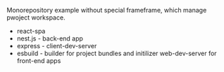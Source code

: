 Monorepository example without special frameframe, which manage pwoject workspace.

- react-spa
- nest.js - back-end app
- express - client-dev-server
- esbuild - builder for project bundles and initilizer web-dev-server for front-end apps
